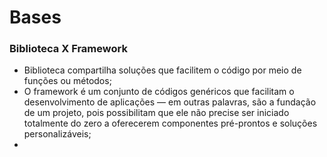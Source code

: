 # Bases

### Biblioteca X Framework

- Biblioteca compartilha soluções  que facilitem o código por meio de funções ou métodos;
- O framework é um conjunto de códigos genéricos que facilitam o desenvolvimento de aplicações — em outras palavras, são a fundação de um projeto, pois possibilitam que ele não precise ser iniciado totalmente do zero a oferecerem componentes pré-prontos e soluções personalizáveis;
-